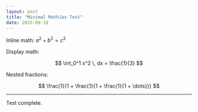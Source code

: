 ```yaml
---
layout: post
title: "Minimal MathJax Test"
date: 2025-06-18
---
```


Inline math: $a^2 + b^2 = c^2$

Display math:

$$
\int_0^1 x^2 \, dx = \frac{1}{3}
$$


Nested fractions:

$$
\frac{1}{1 + \frac{1}{1 + \frac{1}{1 + \dots}}}
$$

---

Test complete.
